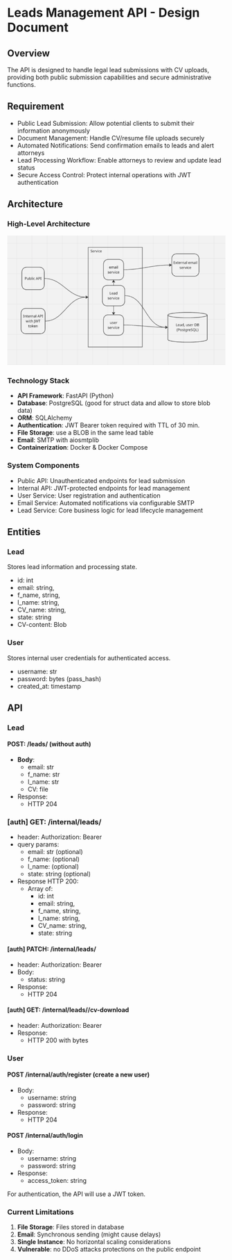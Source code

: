 # Leads Management API - Design Document

## Overview

The API is designed to handle legal lead submissions with CV uploads, providing 
both public submission capabilities and secure administrative functions.

## Requirement
- Public Lead Submission: Allow potential clients to submit their information anonymously
- Document Management: Handle CV/resume file uploads securely
- Automated Notifications: Send confirmation emails to leads and alert attorneys
- Lead Processing Workflow: Enable attorneys to review and update lead status
- Secure Access Control: Protect internal operations with JWT authentication

## Architecture

### High-Level Architecture

![diagram.png](docs/diagram.png)

### Technology Stack

- **API Framework**: FastAPI (Python)
- **Database**: PostgreSQL (good for struct data and allow to store blob data)
- **ORM**: SQLAlchemy
- **Authentication**: JWT Bearer token required with TTL of 30 min.
- **File Storage**: use a BLOB in the same lead table
- **Email**: SMTP with aiosmtplib
- **Containerization**: Docker & Docker Compose

### System Components

- Public API: Unauthenticated endpoints for lead submission
- Internal API: JWT-protected endpoints for lead management
- User Service: User registration and authentication
- Email Service: Automated notifications via configurable SMTP
- Lead Service: Core business logic for lead lifecycle management


## Entities
### Lead
Stores lead information and processing state.

- id: int
- email: string,
- f_name, string,
- l_name: string,
- CV_name: string,
- state: string
- CV-content: Blob

### User
Stores internal user credentials for authenticated access.

- username: str
- password: bytes (pass_hash)
- created_at: timestamp


## API
### Lead
#### POST: /leads/  (without auth)  
- **Body**:
  - email: str
  - f_name: str
  - l_name: str
  - CV: file
- Response:
  - HTTP 204

### [auth] GET: /internal/leads/
  - header: Authorization: Bearer
  - query params:
    - email: str (optional)
    - f_name: (optional)
    - l_name: (optional)
    - state: string (optional)
  - Response HTTP 200:
    - Array of:
      - id: int
      - email: string,
      - f_name, string,
      - l_name: string,
      - CV_name: string,
      - state: string
#### [auth] PATCH: /internal/leads/<id> 
  - header: Authorization: Bearer
  - Body:
      - status: string
  - Response:
    - HTTP 204
#### [auth] GET: /internal/leads/<id>/cv-download
  - header: Authorization: Bearer
  - Response:
    - HTTP 200 with bytes

### User
#### POST /internal/auth/register   (create a new user)  
  - Body:
    - username: string
    - password: string
  - Response:
    - HTTP 204
#### POST /internal/auth/login
  - Body:
    - username: string
    - password: string
  - Response:
    - access_token: string

For authentication, the API will use a JWT token.

### Current Limitations

1. **File Storage**: Files stored in database 
2. **Email**: Synchronous sending (might cause delays)
3. **Single Instance**: No horizontal scaling considerations
4. **Vulnerable**: no DDoS attacks protections on the public endpoint